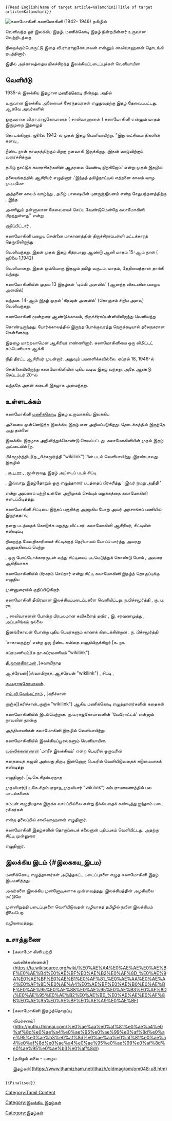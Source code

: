 ```{=mediawiki}
{{Read English|Name of target article=Kalamohini|Title of target article=Kalamohini}}
```
![கலாமோகினி](Om048.jpg "கலாமோகினி") கலாமோகினி (1942- 1946) தமிழில்
வெளிவந்த ஓர் இலக்கிய இதழ். மணிக்கொடி இதழ் நின்றபின்னர் உருவான வெற்றிடத்தை
நிறைக்கும்பொருட்டு இதை வி.ரா.ராஜகோபாலன் என்னும் சாலிவாஹனன் தொடங்கி நடத்தினார்.
இதில் அக்காலத்தைய மிகச்சிறந்த இலக்கியப்படைப்புக்கள் வெளியாயின

## வெளியீடு

1935-ல் இலக்கிய இதழான [மணிக்கொடி](மணிக்கொடி_(இதழ்) "wikilink") நின்றது. அதில்
உருவான இலக்கிய அலையைச் சேர்ந்தவர்கள் எழுதுவதற்கு இதழ் தேவைப்பட்டது. ஆகவே அவர்களில்
ஒருவரான வி.ரா.ராஜகோபாலன் ( சாலிவாஹனன் ) கலாமோகினி என்னும் மாதம் இருமுறை இதழைத்
தொடங்கினார். ஜூலை 1942-ல் முதல் இதழ் வெளியாயிற்று. \"இது லட்சியவாதிகளின் கனவு ,
நீண்ட நாள் தாமதத்திற்குப் பிறகு நனவாகி இருக்கிறது .இதன் வாழ்விற்கும் வளர்ச்சிக்கும்
தமிழ் நாட்டுக் கலாரசிகர்களின் ஆதரவை வேண்டி நிற்கிறோம்' என்று முதல் இதழில்
தலையங்கத்தில் ஆசிரியர் எழுதினார் .'இந்தத் தமிழ்நாட்டில் எத்தனை காலம் வாழ முடியுமோ
அத்தனை காலம் வாழ்ந்து , தமிழ் பாஷையின் புனருஜ்ஜீவனம் என்ற சேதுபந்தனத்திற்கு , இந்த
அணிலும் தன்னாலான சேவையைச் செய்ய வேண்டுமென்றே கலாமோகினி பிறந்துள்ளது\" என்று
குறிப்பிட்டார் .

கலாமோகினி பழைய சென்னை மாகாணத்தின் திருச்சிராப்பள்ளி மட்டக்காரத் தெருவிலிருந்து
வெளிவந்தது. இதன் முதல் இதழ் சித்ரபானு ஆண்டு ஆனி மாதம் 15-ஆம் நாள் ( ஜூலை 1,1942)
வெளியானது. இதன் ஒவ்வொரு இதழும் தமிழ் வருடம், மாதம், தேதியைத்தான் தாங்கி வந்தது.
கலாமோகினியின் முதல் 13 இதழ்கள் \'டிம்மி அளவில்\' (ஆனந்த விகடனின் பழைய அளவில்)
வந்தன. 14-ஆம் இதழ் முதல் \'கிரவுன் அளவில்\' (கொஞ்சம் சிறிய அளவு) வெளிவந்தது.
கலாமோகினி மூன்றரை ஆண்டுக்காலம், திருச்சிராப்பள்ளியிலிருந்து வெளிவந்து
கொண்டிருந்தது. போர்க்காலத்தில் இருந்த போக்குவரத்து நெருக்கடியால் தலைநகரான சென்னைக்கு
இதழை மாற்றலாமென ஆசிரியர் எண்ணினார். கலாமோகினியை ஒரு லிமிட்டட் கம்பெனியாக ஆக்கி
நிதி திரட்ட ஆசிரியர் முயன்றார். அதுவும் பயனளிக்கவில்லை. ஏப்ரல் 18, 1946-ல்
சென்னையிலிருந்து கலாமோகினியின் புதிய வடிவ இதழ் வந்தது. அதே ஆண்டு செப்டம்பர் 20-ல்
வந்ததே அதன் கடைசி இதழாக அமைந்தது.

## உள்ளடக்கம்

கலாமோகினி [மணிக்கொடி](மணிக்கொடி_(இதழ்) "wikilink") இதழ் உருவாக்கிய இலக்கிய
அலையை முன்னெடுத்த இலக்கிய இதழ் என அறியப்படுகிறது. தொடக்கத்தில் இருந்தே அது தன்னை
இலக்கிய இதழாக அறிவித்துக்கொண்டு செயல்பட்டது. கலாமோகினியின் முதல் இதழ் அட்டையில் [ந.
பிச்சமூர்த்திய](ந._பிச்சமூர்த்தி "wikilink")ின் படம் வெளியாயிற்று .இரண்டாவது இதழில்
, [கு.ப.ரா](கு.ப._ராஜகோபாலன் "wikilink")., ,மூன்றாவது இதழ் அட்டைப் படம் சிட்டி
, இவ்வாறு இதழ்தோறும் ஒரு எழுத்தாளர் படத்தைப் பிரசுரித்து \' இவர் நமது அதிதி \'
என்று அவரைப் பற்றி உள்ளே அறிமுகம் செய்யும் வழக்கத்தை கலாமோகினி கடைப்பிடித்தது.
கலாமோகினி சிட்டியை இந்தப் பகுதிக்கு அணுகிய போது அவர் அரசாங்கப் பணியில் இருந்ததால்,
தனது படத்தைக் கொடுக்க மறுத்து விட்டார். கலாமோகினி ஆசிரியர், சிட்டியின் கண்டிப்பு
நிறைந்த மேலதிகாரியைச் சிட்டிக்குத் தெரியாமல் போய்ப் பார்த்து அவரது அனுமதியைப் பெற்று
, ஒரு போட்டோக்காரருடன் வந்து சிட்டியைப் படமெடுத்துக் கொண்டு போய் , அவரை அதிதியாகக்
கலாமோகினியில் பிரசுரம் செய்தார் என்று சிட்டி கலாமோகினி இதழ்த் தொகுப்புக்கு எழுதிய
முன்னுரையில் குறிப்பிடுகிறார்.

கலாமோகினி தீவிரமான இலக்கியப்படைப்புகளை வெளியிட்டது. ந.பிச்சமூர்த்தி , கு. ப. ரா.
., சாலிவாகனன் போன்ற பிரபலமான கவிகளைத் தவிர , இ. சரவணமுத்து , அப்புலிங்கம் நல்லை
இளங்கோவன் போன்ற புதிய பெயர்களும் காணக் கிடைக்கின்றன . ந. பிச்சமூர்த்தி
\'சாகாமருந்து\' என்ற ஒரு நீண்ட கவிதை எழுதியிருக்கிறார் [க. நா.
சுப்ரமணியம்](க.நா.சுப்ரமணியம் "wikilink").
[தி.ஜானகிராமன்](தி.ஜானகிராமன் "wikilink") ,[சுவாமிநாத
ஆத்ரேயன்](ஸ்வாமிநாத_ஆத்ரேயன் "wikilink") , சிட்டி ,
[கு.ப.ராஜகோபாலன்](கு.ப._ராஜகோபாலன் "wikilink").,
[எம்.வி.வெங்கட்ராம்](எம்.வி._வெங்கட்ராம் "wikilink") , [கரிச்சான்
குஞ்சு](கரிச்சான்_குஞ்சு "wikilink") ஆகிய மணிக்கொடி எழுத்தாளர்களின் கதைகள்
கலாமோகினியில் இடம்பெற்றன. கு.ப.ராஜகோபாலனின் \'வேரோட்டம்\' என்னும் நாவலின் நான்கு
அத்தியாயங்கள் கலாமோகினி இதழில் வெளியாயிற்று.

கலாமோகினியில் இலக்கியப்பூசல்களும் வெளியாயின.
[வல்லிக்கண்ணன்](வல்லிக்கண்ணன் "wikilink") \'மாரீச இலக்கியம்\' என்ற பெயரில் ஒருவரின்
கதையைத் தழுவி அல்லது திருடி இன்னொரு பெயரில் வெளியிடுவதைக் கடுமையாகக் கண்டித்து
எழுதினார். [டி.கெ.சிதம்பரநாத
முதலியார்](டி.கே.சிதம்பரநாத_முதலியார் "wikilink") கம்பராமாயணத்தில் பல பாடல்களைக்
கம்பன் எழுதியதாக இருக்க வாய்ப்பில்லை என்று நீக்கியதைக் கண்டித்து ஐந்தாம் படை ரசிகர்கள்
என்ற தலைப்பில் சாலிவாஹனன் எழுதினார்.

கலாமோகினி இதழ்களின் தொகுப்பைக் கலைஞன் பதிப்பகம் வெளியிட்டது. அதற்கு சிட்டி முன்னுரை
எழுதினார்.

## இலக்கிய இடம் {#இலககய_இடம}

மணிக்கொடி எழுத்தாளர்கள் அடுத்தகட்ட படைப்புகளை எழுத கலாமோகினி இதழ் இடமளித்தது.
அவர்களை இலக்கிய முன்னோடிகளாக முன்வைத்தது. இலக்கியத்தின் அழகியலை மட்டுமே
முன்னிறுத்தி படைப்புகளை வெளியிடுவதன் வழியாகத் தமிழில் நவீன இலக்கியம் நிலைபெற
வழியமைத்தது.

## உசாத்துணை

-   [கலாமோ கினி பற்றி
    வல்லிக்கண்ணன்](https://ta.wikisource.org/wiki/%E0%AE%A4%E0%AE%AE%E0%AE%BF%E0%AE%B4%E0%AE%BF%E0%AE%B2%E0%AF%8D_%E0%AE%9A%E0%AE%BF%E0%AE%B1%E0%AF%81_%E0%AE%AA%E0%AE%A4%E0%AF%8D%E0%AE%A4%E0%AE%BF%E0%AE%B0%E0%AE%BF%E0%AE%95%E0%AF%88%E0%AE%95%E0%AE%B3%E0%AF%8D/%E0%AE%95%E0%AE%B2%E0%AE%BE_%E0%AE%AE%E0%AF%8B%E0%AE%95%E0%AE%BF%E0%AE%A9%E0%AE%BF)
-   [கலாமோகினி இதழ்த்தொகுப்பு
    விமர்சனம்](http://puthu.thinnai.com/%e0%ae%aa%e0%af%81%e0%ae%a4%e0%af%8d%e0%ae%a4%e0%ae%95%e0%ae%99%e0%af%8d%e0%ae%95%e0%ae%b3%e0%af%8d%e0%ae%aa%e0%af%81%e0%ae%a4%e0%af%8d%e0%ae%a4%e0%ae%95%e0%ae%99%e0%af%8d%e0%ae%95%e0%ae%b3%e0%af%8d/)
-   [தமிழம் வலை - பழைய
    இதழ்கள்](https://www.thamizham.net/ithazh/oldmag/om/om048-u8.htm)

```{=mediawiki}
{{Finalised}}
```
[Category:Tamil Content](Category:Tamil_Content "wikilink")
[Category:இலக்கிய இதழ்கள்](Category:இலக்கிய_இதழ்கள் "wikilink")
[Category:இதழ்கள்](Category:இதழ்கள் "wikilink")
